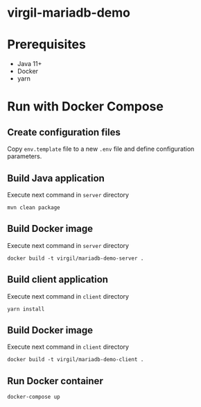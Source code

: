 # virgil-mariadb-demo

# Prerequisites

- Java 11+
- Docker
- yarn

# Run with Docker Compose

## Create configuration files

Copy `env.template` file to a new `.env` file and define configuration parameters.

## Build Java application

Execute next command in `server` directory
```
mvn clean package
```

## Build Docker image

Execute next command in `server` directory
```
docker build -t virgil/mariadb-demo-server .
```

## Build client application

Execute next command in `client` directory
```
yarn install
```

## Build Docker image

Execute next command in `client` directory
```
docker build -t virgil/mariadb-demo-client .
```

## Run Docker container

```
docker-compose up
```
